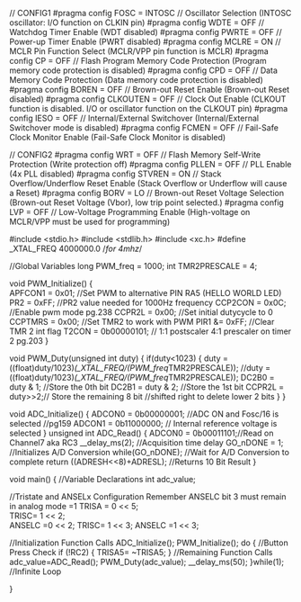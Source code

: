 


// CONFIG1
#pragma config FOSC = INTOSC    // Oscillator Selection (INTOSC oscillator: I/O function on CLKIN pin)
#pragma config WDTE = OFF       // Watchdog Timer Enable (WDT disabled)
#pragma config PWRTE = OFF      // Power-up Timer Enable (PWRT disabled)
#pragma config MCLRE = ON       // MCLR Pin Function Select (MCLR/VPP pin function is MCLR)
#pragma config CP = OFF         // Flash Program Memory Code Protection (Program memory code protection is disabled)
#pragma config CPD = OFF        // Data Memory Code Protection (Data memory code protection is disabled)
#pragma config BOREN = OFF      // Brown-out Reset Enable (Brown-out Reset disabled)
#pragma config CLKOUTEN = OFF   // Clock Out Enable (CLKOUT function is disabled. I/O or oscillator function on the CLKOUT pin)
#pragma config IESO = OFF       // Internal/External Switchover (Internal/External Switchover mode is disabled)
#pragma config FCMEN = OFF      // Fail-Safe Clock Monitor Enable (Fail-Safe Clock Monitor is disabled)

// CONFIG2
#pragma config WRT = OFF        // Flash Memory Self-Write Protection (Write protection off)
#pragma config PLLEN = OFF      // PLL Enable (4x PLL disabled)
#pragma config STVREN = ON      // Stack Overflow/Underflow Reset Enable (Stack Overflow or Underflow will cause a Reset)
#pragma config BORV = LO        // Brown-out Reset Voltage Selection (Brown-out Reset Voltage (Vbor), low trip point selected.)
#pragma config LVP = OFF        // Low-Voltage Programming Enable (High-voltage on MCLR/VPP must be used for programming)

#include <stdio.h>
#include <stdlib.h>
#include <xc.h>
#define _XTAL_FREQ 4000000.0    /*for 4mhz*/



//Global Variables 
long PWM_freq = 1000;
int TMR2PRESCALE = 4;

void PWM_Initialize() {  
    APFCON1 = 0x01;  //Set PWM to alternative PIN RA5 (HELLO WORLD LED)
    PR2 = 0xFF;  //PR2 value needed for 1000Hz frequency
    CCP2CON = 0x0C; //Enable pwm mode pg.238
    CCPR2L = 0x00;  //Set initial dutycycle to 0
    CCPTMRS = 0x00; //Set TMR2 to work with PWM
    PIR1 &= 0xFF;  //Clear TMR 2 int flag
    T2CON = 0b00000101; // 1:1 postscaler 4:1 prescaler on timer 2 pg.203
}


void PWM_Duty(unsigned int duty)
{
      if(duty<1023)
  {
    duty = ((float)duty/1023)*(_XTAL_FREQ/(PWM_freq*TMR2PRESCALE)); 
    //duty = ((float)duty/1023)*(_XTAL_FREQ/(PWM_freq*TMR2PRESCALE)); 
    DC2B0 = duty & 1; //Store the 0th bit
    DC2B1 = duty & 2; //Store the 1st bit
    CCPR2L = duty>>2;// Store the remaining 8 bit //shifted right to delete lower 2 bits
  }
}

void ADC_Initialize()
{
  ADCON0 = 0b00000001; //ADC ON and Fosc/16 is selected //pg159
  ADCON1 = 0b11000000; // Internal reference voltage is selected
}
unsigned int ADC_Read()
{
  ADCON0 = 0b00011101;//Read on Channel7 aka RC3
  __delay_ms(2); //Acquisition time delay
  GO_nDONE = 1; //Initializes A/D Conversion
  while(GO_nDONE); //Wait for A/D Conversion to complete
  return ((ADRESH<<8)+ADRESL); //Returns 10 Bit Result
}

void main()
{
  //Variable Declarations
    int adc_value;
  
  //Tristate and ANSELx Configuration  Remember ANSELC bit 3 must remain in analog mode =1
    TRISA = 0 << 5;   
    TRISC= 1 << 2;   
    ANSELC =0 << 2;
    TRISC= 1 << 3;
    ANSELC =1 << 3;


  //Initialization Function Calls
    ADC_Initialize();
    PWM_Initialize();
  do
  {
  //Button Press Check
  if (!RC2)
  {
      TRISA5= ~TRISA5;
  }
  //Remaining Function Calls
  adc_value=ADC_Read();
  PWM_Duty(adc_value);
          __delay_ms(50);
  }while(1); //Infinite Loop
  
}


